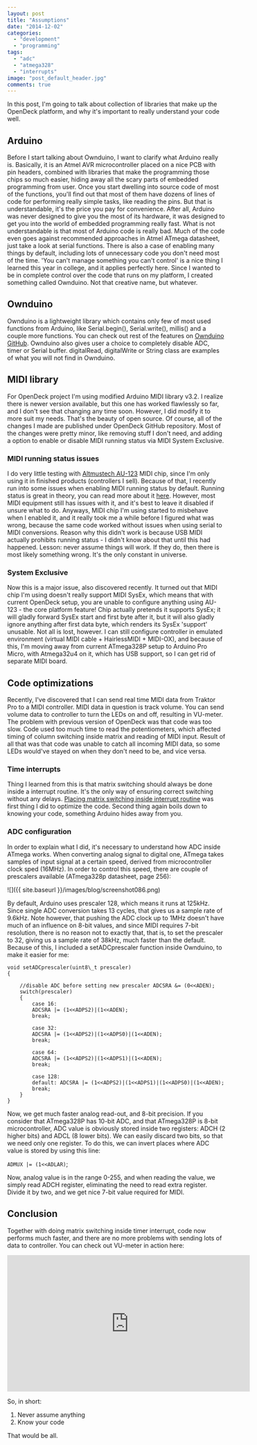 ```yaml
---
layout: post
title: "Assumptions"
date: "2014-12-02"
categories: 
  - "development"
  - "programming"
tags: 
  - "adc"
  - "atmega328"
  - "interrupts"
image: "post_default_header.jpg"
comments: true
---
```


In this post, I'm going to talk about collection of libraries that make up the OpenDeck platform, and why it's important to really understand your code well.

## Arduino

Before I start talking about Ownduino, I want to clarify what Arduino really is. Basically, it is an Atmel AVR microcontroller placed on a nice PCB with pin headers, combined with libraries that make the programming those chips so much easier, hiding away all the scary parts of embedded programming from user. Once you start dwelling into source code of most of the functions, you'll find out that most of them have dozens of lines of code for performing really simple tasks, like reading the pins. But that is understandable, it's the price you pay for convenience. After all, Arduino was never designed to give you the most of its hardware, it was designed to get you into the world of embedded programming really fast. What is not understandable is that most of Arduino code is really bad. Much of the code even goes against recommended approaches in Atmel ATmega datasheet, just take a look at serial functions. There is also a case of enabling many things by default, including lots of unnecessary code you don't need most of the time. 'You can't manage something you can't control' is a nice thing I learned this year in college, and it applies perfectly here. Since I wanted to be in complete control over the code that runs on my platform, I created something called Ownduino. Not that creative name, but whatever.

## Ownduino

Ownduino is a lightweight library which contains only few of most used functions from Arduino, like Serial.begin(), Serial.write(), millis() and a couple more functions. You can check out rest of the features on [Ownduino GitHub](https://github.com/paradajz/Ownduino). Ownduino also gives user a choice to completely disable ADC, timer or Serial buffer. digitalRead, digitalWrite or String class are examples of what you will not find in Ownduino.

## MIDI library

For OpenDeck project I'm using modified Arduino MIDI library v3.2. I realize there is newer version available, but this one has worked flawlessly so far, and I don't see that changing any time soon. However, I did modify it to more suit my needs. That's the beauty of open source. Of course, all of the changes I made are published under OpenDeck GitHub repository. Most of the changes were pretty minor, like removing stuff I don't need, and adding a option to enable or disable MIDI running status via MIDI System Exclusive.

### MIDI running status issues

I do very little testing with [Altmustech AU-123](http://www.altmustech.com/au-123.html) MIDI chip, since I'm only using it in finished products (controllers I sell). Because of that, I recently run into some issues when enabling MIDI running status by default. Running status is great in theory, you can read more about it [here](http://www.blitter.com/~russtopia/MIDI/~jglatt/tech/midispec/run.htm). However, most MIDI equipment still has issues with it, and it's best to leave it disabled if unsure what to do. Anyways, MIDI chip I'm using started to misbehave when I enabled it, and it really took me a while before I figured what was wrong, because the same code worked without issues when using serial to MIDI conversions. Reason why this didn't work is because USB MIDI actually prohibits running status - I didn't know about that until this had happened. Lesson: never assume things will work. If they do, then there is most likely something wrong. It's the only constant in universe.

### System Exclusive

Now this is a major issue, also discovered recently. It turned out that MIDI chip I'm using doesn't really support MIDI SysEx, which means that with current OpenDeck setup, you are unable to configure anything using AU-123 - the core platform feature! Chip actually pretends it supports SysEx; it will gladly forward SysEx start and first byte after it, but it will also gladly ignore anything after first data byte, which renders its SysEx 'support' unusable. Not all is lost, however. I can still configure controller in emulated environment (virtual MIDI cable + HairlessMIDI + MIDI-OX), and because of this, I'm moving away from current ATmega328P setup to Arduino Pro Micro, with Atmega32u4 on it, which has USB support, so I can get rid of separate MIDI board.

## Code optimizations

Recently, I've discovered that I can send real time MIDI data from Traktor Pro to a MIDI controller. MIDI data in question is track volume. You can send volume data to controller to turn the LEDs on and off, resulting in VU-meter. The problem with previous version of OpenDeck was that code was too slow. Code used too much time to read the potentiometers, which affected timing of column switching inside matrix and reading of MIDI input. Result of all that was that code was unable to catch all incoming MIDI data, so some LEDs would've stayed on when they don't need to be, and vice versa.

### Time interrupts

Thing I learned from this is that matrix switching should always be done inside a interrupt routine. It's the only way of ensuring correct switching without any delays. [Placing matrix switching inside interrupt routine](https://github.com/paradajz/OpenDeck/blob/master/lib/OpenDeck/HardwareControl.cpp#L324) was first thing I did to optimize the code. Second thing again boils down to knowing your code, something Arduino hides away from you.

### ADC configuration

In order to explain what I did, it's necessary to understand how ADC inside ATmega works. When converting analog signal to digital one, ATmega takes samples of input signal at a certain speed, derived from microcontroller clock sped (16MHz). In order to control this speed, there are couple of prescalers available (ATmega328p datasheet, page 256):

![]({{ site.baseurl }}/images/blog/screenshot086.png)

By default, Arduino uses prescaler 128, which means it runs at 125kHz. Since single ADC conversion takes 13 cycles, that gives us a sample rate of 9.6kHz. Note however, that pushing the ADC clock up to 1MHz doesn't have much of an influence on 8-bit values, and since MIDI requires 7-bit resolution, there is no reason not to exactly that, that is, to set the prescaler to 32, giving us a sample rate of 38kHz, much faster than the default. Because of this, I included a setADCprescaler function inside Ownduino, to make it easier for me:

 
```
void setADCprescaler(uint8\_t prescaler)
{

    //disable ADC before setting new prescaler ADCSRA &= (0<<ADEN);
    switch(prescaler)
    {
        case 16:
        ADCSRA |= (1<<ADPS2)|(1<<ADEN);
        break;

        case 32:
        ADCSRA |= (1<<ADPS2)|(1<<ADPS0)|(1<<ADEN);
        break;

        case 64:
        ADCSRA |= (1<<ADPS2)|(1<<ADPS1)|(1<<ADEN);
        break;

        case 128:
        default: ADCSRA |= (1<<ADPS2)|(1<<ADPS1)|(1<<ADPS0)|(1<<ADEN);
        break;
    }
}
```

Now, we get much faster analog read-out, and 8-bit precision. If you consider that ATmega328P has 10-bit ADC, and that ATmega328P is 8-bit microcontroller, ADC value is obviously stored inside two registers: ADCH (2 higher bits) and ADCL (8 lower bits). We can easily discard two bits, so that we need only one register. To do this, we can invert places where ADC value is stored by using this line:

`ADMUX |= (1<<ADLAR)`;

Now, analog value is in the range 0-255, and when reading the value, we simply read ADCH register, eliminating the need to read extra register. Divide it by two, and we get nice 7-bit value required for MIDI.

## Conclusion

Together with doing matrix switching inside timer interrupt, code now performs much faster, and there are no more problems with sending lots of data to controller. You can check out VU-meter in action here:

<iframe width="560" height="315" src="https://www.youtube.com/embed/0UBKplDQOXQ" title="YouTube video player" frameborder="0" allow="accelerometer; autoplay; clipboard-write; encrypted-media; gyroscope; picture-in-picture" allowfullscreen></iframe>

So, in short:

1. Never assume anything
2. Know your code

That would be all.
